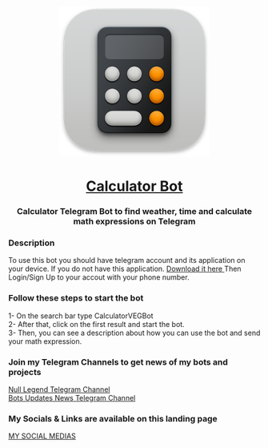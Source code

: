<p align="center"> <img src="https://github.com/ArtinMoghadasi/CalculatorBot/blob/main/CalculatorBot.png" height="300" width="300"/></p>
<h1 align="center"> <a href="https://www.t.me/CalculatorLegendBot"> Calculator Bot </a> </h1>
<h3 align="center"> Calculator Telegram Bot to find weather, time and calculate math expressions on Telegram</h3>
<h3> Description </h3>
To use this bot you should have telegram account and its application on your device.
If you do not have this application. <a href="https://telegram.org/apps"> Download it here </a>
Then Login/Sign Up to your accout with your phone number.

<h3> Follow these steps to start the bot </h3>
1- On the search bar type CalculatorVEGBot </br>
2- After that, click on the first result and start the bot. </br>
3- Then, you can see a description about how you can use the bot and send your math expression.

<h3> Join my Telegram Channels to get news of my bots and projects</h3>
<a href="https://www.t.me/NullLegend01"> Null Legend Telegram Channel </a> </br>
<a href="https://www.t.me/BotsUpdatesNews"> Bots Updates News Telegram Channel </a>

<h3> My Socials & Links are available on this landing page </h3>
<a href="https://www.zil.ink/ArtinMoghadasi">MY SOCIAL MEDIAS</a> 



